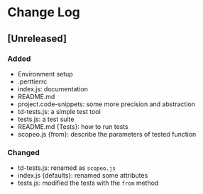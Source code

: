 # Change Log

<!--
## [Unreleased] | [major.minor.patch] - yyyy-mm-dd
### Added | Fixed | Changed | Removed | Deprecated | Security
- filename {section}: description
-->

## [Unreleased]

### Added

- Environment setup
- .perttierrc
- index.js: documentation
- README.md
- project.code-snippets: some more precision and abstraction
- td-tests.js: a simple test tool
- tests.js: a test suite
- README.md {Tests}: how to run tests
- scopeo.js {from}: describe the parameters of tested function

### Changed

- td-tests.js: renamed as `scopeo.js`
- index.js {defaults}: renamed some attributes
- tests.js: modified the tests with the `from` method
